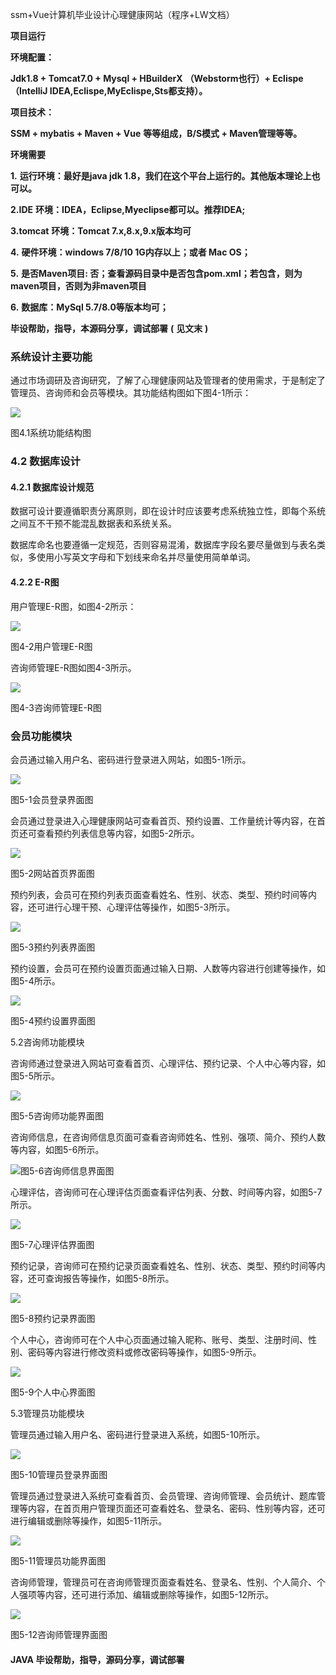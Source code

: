 ssm+Vue计算机毕业设计心理健康网站（程序+LW文档）

**项目运行**

**环境配置：**

**Jdk1.8 + Tomcat7.0 + Mysql + HBuilderX** **（Webstorm也行）+ Eclispe（IntelliJ
IDEA,Eclispe,MyEclispe,Sts都支持）。**

**项目技术：**

**SSM + mybatis + Maven + Vue** **等等组成，B/S模式 + Maven管理等等。**

**环境需要**

**1.** **运行环境：最好是java jdk 1.8，我们在这个平台上运行的。其他版本理论上也可以。**

**2.IDE** **环境：IDEA，Eclipse,Myeclipse都可以。推荐IDEA;**

**3.tomcat** **环境：Tomcat 7.x,8.x,9.x版本均可**

**4.** **硬件环境：windows 7/8/10 1G内存以上；或者 Mac OS；**

**5.** **是否Maven项目: 否；查看源码目录中是否包含pom.xml；若包含，则为maven项目，否则为非maven项目**

**6.** **数据库：MySql 5.7/8.0等版本均可；**

**毕设帮助，指导，本源码分享，调试部署** **(** **见文末** **)**

###  系统设计主要功能

通过市场调研及咨询研究，了解了心理健康网站及管理者的使用需求，于是制定了管理员、咨询师和会员等模块。其功能结构图如下图4-1所示：

![](./res/213108f16bd045499a631aba4da0e566.png)

图4.1系统功能结构图

### 4.2 数据库设计

#### 4.2.1 数据库设计规范

数据可设计要遵循职责分离原则，即在设计时应该要考虑系统独立性，即每个系统之间互不干预不能混乱数据表和系统关系。

数据库命名也要遵循一定规范，否则容易混淆，数据库字段名要尽量做到与表名类似，多使用小写英文字母和下划线来命名并尽量使用简单单词。

#### 4.2.2 E-R图

用户管理E-R图，如图4-2所示：

![](./res/671e9262eef34c79b366bf5c9208f5de.png)

图4-2用户管理E-R图

咨询师管理E-R图如图4-3所示。

![](./res/435f884fbba641b4b42b4c16ff59c84d.png)

图4-3咨询师管理E-R图

### 会员功能模块

会员通过输入用户名、密码进行登录进入网站，如图5-1所示。

![](./res/4a5c9fee41a04e53a6d19c403b0700c5.png)

图5-1会员登录界面图

会员通过登录进入心理健康网站可查看首页、预约设置、工作量统计等内容，在首页还可查看预约列表信息等内容，如图5-2所示。

![](./res/dd890f3dabec4148abfbdea306a9bf84.png)

图5-2网站首页界面图

预约列表，会员可在预约列表页面查看姓名、性别、状态、类型、预约时间等内容，还可进行心理干预、心理评估等操作，如图5-3所示。

![](./res/9a5c6142824546468af9585538251a54.png)

图5-3预约列表界面图

预约设置，会员可在预约设置页面通过输入日期、人数等内容进行创建等操作，如图5-4所示。

![](./res/1549a3c70f364b7c89a9440590acd49b.png)

图5-4预约设置界面图

5.2咨询师功能模块

咨询师通过登录进入网站可查看首页、心理评估、预约记录、个人中心等内容，如图5-5所示。

![](./res/c7737a25dca24aadaa87ba0f4816ce82.png)

图5-5咨询师功能界面图

咨询师信息，在咨询师信息页面可查看咨询师姓名、性别、强项、简介、预约人数等内容，如图5-6所示。

![](./res/51652b8bd2ca4cfe909ce294f68ca9fe.png)图5-6咨询师信息界面图

心理评估，咨询师可在心理评估页面查看评估列表、分数、时间等内容，如图5-7所示。

![](./res/1065887fd223496cab77badea7454977.png)

图5-7心理评估界面图

预约记录，咨询师可在预约记录页面查看姓名、性别、状态、类型、预约时间等内容，还可查询报告等操作，如图5-8所示。

![](./res/c52f134092874746a80cd202b13cd2e4.png)

图5-8预约记录界面图

个人中心，咨询师可在个人中心页面通过输入昵称、账号、类型、注册时间、性别、密码等内容进行修改资料或修改密码等操作，如图5-9所示。

![](./res/579e591e2e01458ca1b185d80eccd3dc.png)

图5-9个人中心界面图

5.3管理员功能模块

管理员通过输入用户名、密码进行登录进入系统，如图5-10所示。

![](./res/c06ac3f8dcca431785397254045259cc.png)

图5-10管理员登录界面图

管理员通过登录进入系统可查看首页、会员管理、咨询师管理、会员统计、题库管理等内容，在首页用户管理页面还可查看姓名、登录名、密码、性别等内容，还可进行编辑或删除等操作，如图5-11所示。

![](./res/41a313f5a83042bc93d28de656a6c0fa.png)

图5-11管理员功能界面图

咨询师管理，管理员可在咨询师管理页面查看姓名、登录名、性别、个人简介、个人强项等内容，还可进行添加、编辑或删除等操作，如图5-12所示。

![](./res/e38af850cda748b1bf7c51218cb5b50b.png)

图5-12咨询师管理界面图

#### **JAVA** **毕设帮助，指导，源码分享，调试部署**

